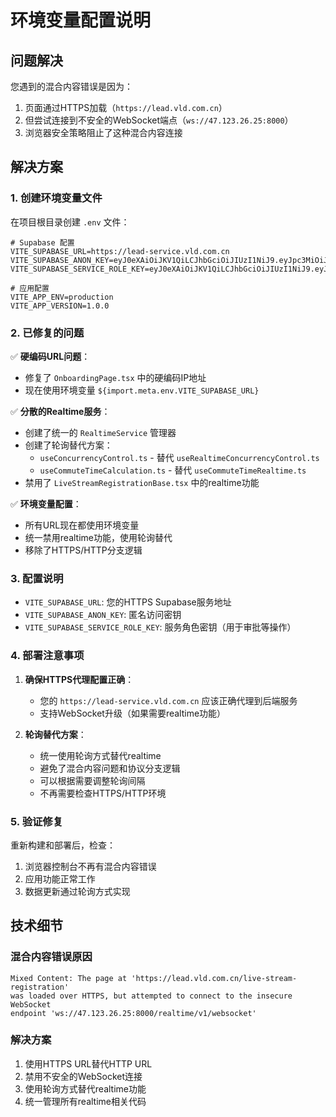 # 环境变量配置说明

## 问题解决

您遇到的混合内容错误是因为：
1. 页面通过HTTPS加载（`https://lead.vld.com.cn`）
2. 但尝试连接到不安全的WebSocket端点（`ws://47.123.26.25:8000`）
3. 浏览器安全策略阻止了这种混合内容连接

## 解决方案

### 1. 创建环境变量文件

在项目根目录创建 `.env` 文件：

```env
# Supabase 配置
VITE_SUPABASE_URL=https://lead-service.vld.com.cn
VITE_SUPABASE_ANON_KEY=eyJ0eXAiOiJKV1QiLCJhbGciOiJIUzI1NiJ9.eyJpc3MiOiJzdXBhYmFzZSIsInJvbGUiOiJhbm9uIiwiaWF0IjoxNzU1Nzg1ODY3LCJleHAiOjEzMjY2NDI1ODY3fQ.h_DW3s03LaUCtf_7LepkEwmFVxdqPZ6zfHhuSMc5Ewg
VITE_SUPABASE_SERVICE_ROLE_KEY=eyJ0eXAiOiJKV1QiLCJhbGciOiJIUzI1NiJ9.eyJpc3MiOiJzdXBhYmFzZSIsInJvbGUiOiJhbm9uIiwiaWF0IjoxNzU1Nzg1ODY3LCJleHAiOjEzMjY2NDI1ODY3fQ.h_DW3s03LaUCtf_7LepkEwmFVxdqPZ6zfHhuSMc5Ewg

# 应用配置
VITE_APP_ENV=production
VITE_APP_VERSION=1.0.0
```

### 2. 已修复的问题

✅ **硬编码URL问题**：
- 修复了 `OnboardingPage.tsx` 中的硬编码IP地址
- 现在使用环境变量 `${import.meta.env.VITE_SUPABASE_URL}`

✅ **分散的Realtime服务**：
- 创建了统一的 `RealtimeService` 管理器
- 创建了轮询替代方案：
  - `useConcurrencyControl.ts` - 替代 `useRealtimeConcurrencyControl.ts`
  - `useCommuteTimeCalculation.ts` - 替代 `useCommuteTimeRealtime.ts`
- 禁用了 `LiveStreamRegistrationBase.tsx` 中的realtime功能

✅ **环境变量配置**：
- 所有URL现在都使用环境变量
- 统一禁用realtime功能，使用轮询替代
- 移除了HTTPS/HTTP分支逻辑

### 3. 配置说明

- `VITE_SUPABASE_URL`: 您的HTTPS Supabase服务地址
- `VITE_SUPABASE_ANON_KEY`: 匿名访问密钥
- `VITE_SUPABASE_SERVICE_ROLE_KEY`: 服务角色密钥（用于审批等操作）

### 4. 部署注意事项

1. **确保HTTPS代理配置正确**：
   - 您的 `https://lead-service.vld.com.cn` 应该正确代理到后端服务
   - 支持WebSocket升级（如果需要realtime功能）

2. **轮询替代方案**：
   - 统一使用轮询方式替代realtime
   - 避免了混合内容问题和协议分支逻辑
   - 可以根据需要调整轮询间隔
   - 不再需要检查HTTPS/HTTP环境

### 5. 验证修复

重新构建和部署后，检查：
1. 浏览器控制台不再有混合内容错误
2. 应用功能正常工作
3. 数据更新通过轮询方式实现

## 技术细节

### 混合内容错误原因
```
Mixed Content: The page at 'https://lead.vld.com.cn/live-stream-registration' 
was loaded over HTTPS, but attempted to connect to the insecure WebSocket 
endpoint 'ws://47.123.26.25:8000/realtime/v1/websocket'
```

### 解决方案
1. 使用HTTPS URL替代HTTP URL
2. 禁用不安全的WebSocket连接
3. 使用轮询方式替代realtime功能
4. 统一管理所有realtime相关代码
